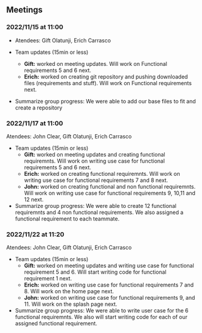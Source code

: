 ## Meetings

### 2022/11/15 at 11:00 
- Atendees: Gift Olatunji, Erich Carrasco
- Team updates (15min or less)
  - **Gift:** worked on meeting updates. Will work on Functional requirements 5 and 6 next. 
   - **Erich:** worked on creating git repository and pushing downloaded files (requirements and stuff). Will work on Functional requirements next.
  
- Summarize group progress: We were able to add our base files to fit and create a repository
    
### 2022/11/17 at 11:00 
Atendees: John Clear, Gift Olatunji, Erich Carrasco
- Team updates (15min or less)
  - **Gift:** worked on meeting updates and creating functional requiremnts. Will work on writing use case for functional requirements 5 and 6 next. 
   - **Erich:** worked on creating functional requiremnts. Will work on writing use case for functional requirements 7 and 8 next. 
  - **John:** worked on creating functional and non functional requiremnts. Will work on writing use case for functional requirements 9, 10,11 and 12 next. 
- Summarize group progress: We were able to create 12 functional requiremnts and 4 non functional requirements. We also assigned a functional requirement to each teammate.

### 2022/11/22 at 11:20 
Atendees: John Clear, Gift Olatunji, Erich Carrasco
- Team updates (15min or less)
  - **Gift:** worked on meeting updates and writing use case for functional requirement 5 and 6. Will start writing code for functional requirement 1 next. 
   - **Erich:** worked on writing use case for functional requirements 7 and 8. Will work on the home page next.
  - **John:** worked on writing use case for functional requirements 9, and 11. Will work on the splash page next.
- Summarize group progress: We were able to write user case for the 6 functional requiremnts. We also will start writing code for each of our assigned functional requirement.

